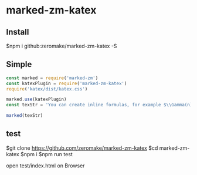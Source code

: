 # marked-zm-katex

## Install

$npm i github:zeromake/marked-zm-katex -S

## Simple

``` javascript
const marked = require('marked-zm')
const katexPlugin = require('marked-zm-katex')
require('katex/dist/katex.css')

marked.use(katexPlugin)
const texStr = 'You can create inline formulas, for example $\\Gamma(n) = (n-1)!\\quad\\forall n\\in\\mathbb N$.Or block:\n\n$$  x = \\dfrac{-b \\pm \\sqrt{b^2 - 4ac}}{2a} $$'

marked(texStr)

```

## test
$git clone https://github.com/zeromake/marked-zm-katex
$cd marked-zm-katex
$npm i
$npm run test

open test/index.html on Browser
